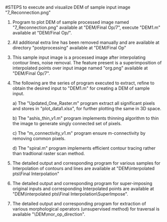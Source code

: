 #STEPS to execute and visualize DEM of sample input image "7_Reconnection.png" 

1. Program to plot DEM of sample processed image named "7_Reconnection.png"  available at "DEM/Final Op/7", execute "DEM1.m" available at "DEM/Final Op/". 

2. All additional extra line has been removed manually and are available at directory "postprocessing" available at "DEM/Final Op"

3. This sample input image is a processed image after interpolating contour lines, noise removal. The feature present is a superimposition of interpolated points over input image named "org.png" available at "DEM/Final Op/7".

4. The following are the series of program executed to extract, refine to obtain the desired input to "DEM1.m" for creating a DEM of sample input.

	a) The "Updated_One_Raster.m" program extract all significant pixels and stores in "plot_data1.xlsx", for further plotting the same in 3D space.

	b) The "ashis_thin_v1.m" program implements thinning algorithm to thin the image to generate singly connected set of pixels.

	c) The "m_connectivity_v1.m" program ensure m-connectivity by removing common pixels.
	
	d) The "spiral.m" program implements efficient contour tracing rather than tradtional raster scan method.

5. The detailed output and corresponding program for various samples for Interpolation of contours and lines are available at "DEM\interpolated pts\Final Interpolation"

6. The detailed output and corresponding program for super-imposing original inputs and corresponding Interpolated points are available at "DEM\interpolated pts\Final Interpolation\SuperImpose".

7. The detailed output and corresponding program for extraction of various morphological operators (unsupervised method) for traversal is available  "\DEM\mor_op_direction".






